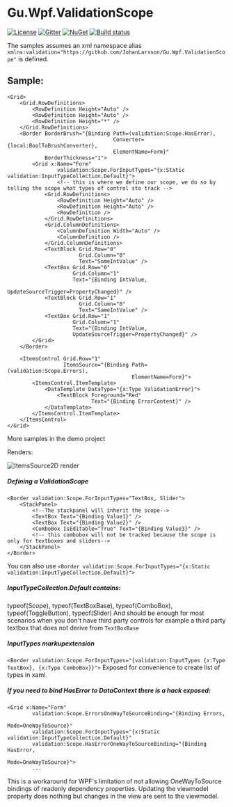 # Gu.Wpf.ValidationScope

[![License](https://img.shields.io/badge/license-MIT-blue.svg)](LICENSE.md)
[![Gitter](https://badges.gitter.im/JohanLarsson/Gu.Wpf.ValidationScope.svg)](https://gitter.im/JohanLarsson/Gu.Wpf.ValidationScope?utm_source=badge&utm_medium=badge&utm_campaign=pr-badge&utm_content=badge)
[![NuGet](https://img.shields.io/nuget/v/Gu.Wpf.ValidationScope.svg)](https://www.nuget.org/packages/Gu.Wpf.ValidationScope/)
[![Build status](https://ci.appveyor.com/api/projects/status/omv9baijykp70dfr?svg=true)](https://ci.appveyor.com/project/JohanLarsson/gu-wpf-validationscope)

The samples assumes an xml namespace alias `xmlns:validation="https://github.com/JohanLarsson/Gu.Wpf.ValidationScope"` is defined.

## Sample:
```xaml
<Grid>
    <Grid.RowDefinitions>
        <RowDefinition Height="Auto" />
        <RowDefinition Height="Auto" />
        <RowDefinition Height="*" />
    </Grid.RowDefinitions>
    <Border BorderBrush="{Binding Path=(validation:Scope.HasError),
                                  Converter={local:BoolToBrushConverter},
                                  ElementName=Form}"
            BorderThickness="1">
        <Grid x:Name="Form"
                validation:Scope.ForInputTypes="{x:Static validation:InputTypeCollection.Default}">
                <!-- this is where we define our scope, we do so by telling the scope what types of control sto track -->
            <Grid.RowDefinitions>
                <RowDefinition Height="Auto" />
                <RowDefinition Height="Auto" />
                <RowDefinition />
            </Grid.RowDefinitions>
            <Grid.ColumnDefinitions>
                <ColumnDefinition Width="Auto" />
                <ColumnDefinition />
            </Grid.ColumnDefinitions>
            <TextBlock Grid.Row="0"
                       Grid.Column="0"
                       Text="SomeIntValue" />
            <TextBox Grid.Row="0"
                     Grid.Column="1"
                     Text="{Binding IntValue,
                                    UpdateSourceTrigger=PropertyChanged}" />
            <TextBlock Grid.Row="1"
                       Grid.Column="0"
                       Text="SameIntValue" />
            <TextBox Grid.Row="1"
                     Grid.Column="1"
                     Text="{Binding IntValue,
                     UpdateSourceTrigger=PropertyChanged}" />
        </Grid>
    </Border>

    <ItemsControl Grid.Row="1"
                  ItemsSource="{Binding Path=(validation:Scope.Errors),
                                        ElementName=Form}">
        <ItemsControl.ItemTemplate>
            <DataTemplate DataType="{x:Type ValidationError}">
                <TextBlock Foreground="Red"
                           Text="{Binding ErrorContent}" />
            </DataTemplate>
        </ItemsControl.ItemTemplate>
    </ItemsControl>
</Grid>
```
More samples in the demo project

Renders:

![ItemsSource2D render](http://i.imgur.com/EkuWA9c.gif)

##### Defining a ValidationScope
```xaml
<Border validation:Scope.ForInputTypes="TextBox, Slider">
    <StackPanel>
        <!--The stackpanel will inherit the scope-->
        <TextBox Text="{Binding Value1}" />
        <TextBox Text="{Binding Value2}" />
        <ComboBox IsEditable="True" Text="{Binding Value3}" />
        <!-- this combobox will not be tracked because the scope is only for textboxes and sliders--> 
    </StackPanel>
</Border>
```

You can also use `<Border validation:Scope.ForInputTypes="{x:Static validation:InputTypeCollection.Default}">`

##### InputTypeCollection.Default contains:
typeof(Scope),
typeof(TextBoxBase),
typeof(ComboBox),
typeof(ToggleButton),
typeof(Slider)
And should be enough for most scenarios when you don't have third party controls for example a third party textbox that does not derive from `TextBoxBase`

##### InputTypes markupextension
`<Border validation:Scope.ForInputTypes="{validation:InputTypes {x:Type TextBox}, {x:Type ComboBox}}">`
Exposed for convenience to create list of types in xaml.

##### If you need to bind HasError to DataContext there is a hack exposed:
```xaml
<Grid x:Name="Form"
        validation:Scope.ErrorsOneWayToSourceBinding="{Binding Errors,
                                                               Mode=OneWayToSource}"
        validation:Scope.ForInputTypes="{x:Static validation:InputTypeCollection.Default}"
        validation:Scope.HasErrorOneWayToSourceBinding="{Binding HasError,
                                                                 Mode=OneWayToSource}">
        ...
```

This is a workaround for WPF's limitation of not allowing OneWayToSource bindings of readonly dependency properties.
Updating the viewmodel property does nothing but changes in the view are sent to the viewmodel.
